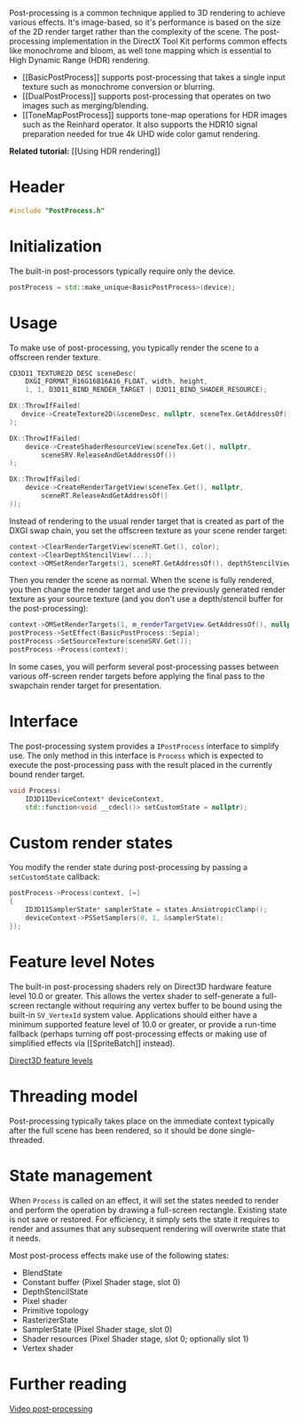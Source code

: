 Post-processing is a common technique applied to 3D rendering to achieve various effects. It's image-based, so it's performance is based on the size of the 2D render target rather than the complexity of the scene. The post-processing implementation in the DirectX Tool Kit performs common effects like monochrome and bloom, as well tone mapping which is essential to High Dynamic Range (HDR) rendering.

* [[BasicPostProcess]] supports post-processing that takes a single input texture such as monochrome conversion or blurring.
* [[DualPostProcess]] supports post-processing that operates on two images such as merging/blending.
* [[ToneMapPostProcess]] supports tone-map operations for HDR images such as the Reinhard operator. It also supports the HDR10 signal preparation needed for true 4k UHD wide color gamut rendering.

**Related tutorial:** [[Using HDR rendering]]

# Header
```cpp
#include "PostProcess.h"
```

# Initialization

The built-in post-processors typically require only the device.

```cpp
postProcess = std::make_unique<BasicPostProcess>(device);
```

# Usage

To make use of post-processing, you typically render the scene to a offscreen render texture.

```cpp
CD3D11_TEXTURE2D_DESC sceneDesc(
    DXGI_FORMAT_R16G16B16A16_FLOAT, width, height,
    1, 1, D3D11_BIND_RENDER_TARGET | D3D11_BIND_SHADER_RESOURCE);

DX::ThrowIfFailed(
   device->CreateTexture2D(&sceneDesc, nullptr, sceneTex.GetAddressOf())
);

DX::ThrowIfFailed(
    device->CreateShaderResourceView(sceneTex.Get(), nullptr,
        sceneSRV.ReleaseAndGetAddressOf())
);

DX::ThrowIfFailed(
    device->CreateRenderTargetView(sceneTex.Get(), nullptr,
        sceneRT.ReleaseAndGetAddressOf()
));
```

Instead of rendering to the usual render target that is created as part of the DXGI swap chain, you set the offscreen texture as your scene render target:

```cpp
context->ClearRenderTargetView(sceneRT.Get(), color);
context->ClearDepthStencilView(...);
context->OMSetRenderTargets(1, sceneRT.GetAddressOf(), depthStencilView.Get());
```

Then you render the scene as normal. When the scene is fully rendered, you then change the render target and use the previously generated render texture as your source texture (and you don't use a depth/stencil buffer for the post-processing):

```cpp
context->OMSetRenderTargets(1, m_renderTargetView.GetAddressOf(), nullptr);
postProcess->SetEffect(BasicPostProcess::Sepia);
postProcess->SetSourceTexture(sceneSRV.Get());
postProcess->Process(context);
```

In some cases, you will perform several post-processing passes between various off-screen render targets before applying the final pass to the swapchain render target for presentation.

# Interface

The post-processing system provides a ``IPostProcess`` interface to simplify use. The only method in this interface is ``Process`` which is expected to execute the post-processing pass with the result placed in the currently bound render target.

```cpp
void Process(
    ID3D11DeviceContext* deviceContext,
    std::function<void __cdecl()> setCustomState = nullptr);
```

# Custom render states

You modify the render state during post-processing by passing a ``setCustomState`` callback:

```cpp
postProcess->Process(context, [=]
{
    ID3D11SamplerState* samplerState = states.AnsiotropicClamp();
    deviceContext->PSSetSamplers(0, 1, &samplerState);
});
```

# Feature level Notes

The built-in post-processing shaders rely on Direct3D hardware feature level 10.0 or greater. This allows the vertex shader to self-generate a full-screen rectangle without requiring any vertex buffer to be bound using the built-in ``SV_VertexId`` system value.  Applications should either have a minimum supported feature level of 10.0 or greater, or provide a run-time fallback (perhaps turning off post-processing effects or making use of simplified effects via [[SpriteBatch]] instead).

[Direct3D feature levels](https://docs.microsoft.com/en-us/windows/desktop/direct3d11/overviews-direct3d-11-devices-downlevel-intro)

# Threading model

Post-processing typically takes place on the immediate context typically after the full scene has been rendered, so it should be done single-threaded.

# State management

When ``Process`` is called on an effect, it will set the states needed to render and perform the operation by drawing a full-screen rectangle. Existing state is not save or restored. For efficiency, it simply sets the state it requires to render and assumes that any subsequent rendering will overwrite state that it needs.

Most post-process effects make use of the following states:

* BlendState
* Constant buffer (Pixel Shader stage, slot 0)
* DepthStencilState
* Pixel shader
* Primitive topology
* RasterizerState
* SamplerState (Pixel Shader stage, slot 0)
* Shader resources (Pixel Shader stage, slot 0; optionally slot 1)
* Vertex shader

# Further reading

[Video post-processing](https://en.wikipedia.org/wiki/Video_post-processing)  
